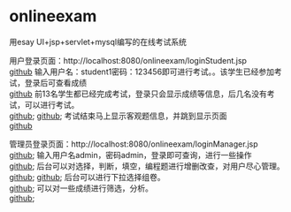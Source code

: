 # onlineexam
用esay UI+jsp+servlet+mysql编写的在线考试系统


用户登录页面：http://localhost:8080/onlineexam/loginStudent.jsp<br/>
[github](https://github.com/SanchunPeng/onlineexam/blob/master/img/login.png)
输入用户名：student1密码：123456即可进行考试。。该学生已经参加考试，登录后可查看成绩<br/>
[github](https://github.com/SanchunPeng/onlineexam/blob/master/img/exam_areadly.png)
前13名学生都已经完成考试，登录只会显示成绩等信息，后几名没有考试，可以进行考试。<br/>
[github](https://github.com/SanchunPeng/onlineexam/blob/master/img/login_exam.png);
[github](https://github.com/SanchunPeng/onlineexam/blob/master/img/exam_online.png);
考试结束马上显示客观题信息，并跳到显示页面<br/>
[github](https://github.com/SanchunPeng/onlineexam/blob/master/img/exam_areadly.png)

管理员登录页面：http://localhost:8080/onlineexam/loginManager.jsp<br/>
[github](https://github.com/SanchunPeng/onlineexam/blob/master/img/admin_login.png);
输入用户名admin，密码admin，登录即可查询，进行一些操作<br/>
[github](https://github.com/SanchunPeng/onlineexam/blob/master/img/admin_online.png);
后台可以对选择，判断，填空，编程题进行增删改查，对用户尽心管理。<br/>
[github](https://github.com/SanchunPeng/onlineexam/blob/master/img/select_manager.png);
[github](https://github.com/SanchunPeng/onlineexam/blob/master/img/student_manager.png);
后台可以进行下拉选择组卷。<br/>
[github](https://github.com/SanchunPeng/onlineexam/blob/master/img/make_manager.png);
可以对一些成绩进行筛选，分析。<br/>
[github](https://github.com/SanchunPeng/onlineexam/blob/master/img/score_manager.png);
